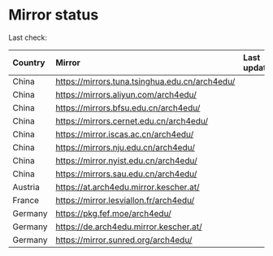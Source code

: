 <script src="./time.js"></script>
# Mirror status
Last check: <script type="text/javascript">localize(1702491680.8340056);</script>

|Country|Mirror|Last update|
|:------|:-----|:----------|
|China|https://mirrors.tuna.tsinghua.edu.cn/arch4edu/|<script type="text/javascript">localize(1702449217);</script>|
|China|https://mirrors.aliyun.com/arch4edu/|<script type="text/javascript">localize(1702449217);</script>|
|China|https://mirrors.bfsu.edu.cn/arch4edu/|<script type="text/javascript">localize(1702449217);</script>|
|China|https://mirrors.cernet.edu.cn/arch4edu/|<script type="text/javascript">localize(1702449217);</script>|
|China|https://mirror.iscas.ac.cn/arch4edu/|<script type="text/javascript">localize(1702449217);</script>|
|China|https://mirrors.nju.edu.cn/arch4edu/|<script type="text/javascript">localize(1702405850);</script>|
|China|https://mirror.nyist.edu.cn/arch4edu/|<script type="text/javascript">localize(1702449217);</script>|
|China|https://mirrors.sau.edu.cn/arch4edu/|<script type="text/javascript">localize(1702449217);</script>|
|Austria|https://at.arch4edu.mirror.kescher.at/|<script type="text/javascript">localize(1702449217);</script>|
|France|https://mirror.lesviallon.fr/arch4edu/|<script type="text/javascript">localize(1702449217);</script>|
|Germany|https://pkg.fef.moe/arch4edu/|<script type="text/javascript">localize(1702449217);</script>|
|Germany|https://de.arch4edu.mirror.kescher.at/|<script type="text/javascript">localize(1702449217);</script>|
|Germany|https://mirror.sunred.org/arch4edu/|<script type="text/javascript">localize(1702449217);</script>|

<script src="./tablefilter/tablefilter.js"></script>
<script src="./table.js"></script>